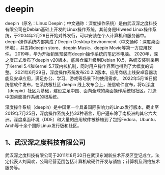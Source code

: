 # deepin

deepin（原名：Linux Deepin；中文通称：深度操作系统）是由武汉深之度科技有限公司在Debian基础上开发的Linux操作系统，其前身是Hiweed Linux操作系统，于2004年2月28日开始对外发行，可以安装在个人计算机和服务器中。
deepin操作系统内部集成了Deepin Desktop Environment（中文通称：深度桌面环境），并支持deepin store、deepin Music、deepin Movie等第一方应用软件。
2019年，华为开始销售预装有deepin操作系统的笔记本电脑。
2020年，深之度正式发布了deepin v20版本，底层仓库升级到Debian 10.5，系统安装则采用了Kernel 5.4和Kernel 5.7双内核机制，同时用户操作界面也得到了大幅度的调整。
2021年6月29日，深度操作系统发布20.2.2版本，应用商店上线安卓容器功能及安卓应用，满足办公、学习、游戏等场景下的使用需求。
2022年5月18日据统信软件发布，在系统根社区 deepin 线上发布会上，统信软件宣布，将以深度（deepin）社区为基础，建设立足中国、面向全球的桌面操作系统根社区，打造中国桌面操作系统的根系统。

深度操作系统（deepin）是中国第一个具备国际影响力的Linux发行版本，截止至2019年7月25日，深度操作系统支持33种语言，用户遍布除了南极洲的其它六大洲。深度桌面环境（DDE）和大量的应用软件被移植到了包括Fedora、Ubuntu、Arch等十余个国际Linux发行版和社区。

## 1、武汉深之度科技有限公司
武汉深之度科技有限公司于2011年8月30日在武汉东湖新技术开发区登记成立。法定代表人刘闻欢，公司经营范围包括计算机软硬件开发与销售；计算机及网络技术服务等。

















